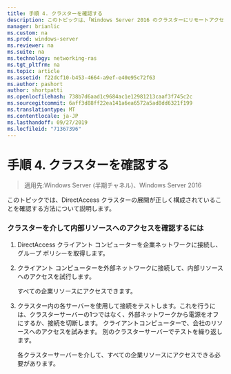 ```yaml
---
title: 手順 4. クラスターを確認する
description: このトピックは、「Windows Server 2016 のクラスターにリモートアクセスを展開する」の一部です。
manager: brianlic
ms.custom: na
ms.prod: windows-server
ms.reviewer: na
ms.suite: na
ms.technology: networking-ras
ms.tgt_pltfrm: na
ms.topic: article
ms.assetid: f22dcf10-b453-4664-a9ef-e40e95c72f63
ms.author: pashort
author: shortpatti
ms.openlocfilehash: 738b7d6aad1c9684ac1e12981213caaf3f745c2c
ms.sourcegitcommit: 6aff3d88ff22ea141a6ea6572a5ad8dd6321f199
ms.translationtype: MT
ms.contentlocale: ja-JP
ms.lasthandoff: 09/27/2019
ms.locfileid: "71367396"
---
```

# <a name="step-4-verify-the-cluster"></a>手順 4. クラスターを確認する

>適用先:Windows Server (半期チャネル)、Windows Server 2016

このトピックでは、DirectAccess クラスターの展開が正しく構成されていることを確認する方法について説明します。  
  
### <a name="to-verify-access-to-internal-resources-through-the-cluster"></a>クラスターを介して内部リソースへのアクセスを確認するには  
  
1.  DirectAccess クライアント コンピューターを企業ネットワークに接続し、グループ ポリシーを取得します。  
  
2.  クライアント コンピューターを外部ネットワークに接続して、内部リソースへのアクセスを試行します。  
  
    すべての企業リソースにアクセスできます。  
  
3.  クラスター内の各サーバーを使用して接続をテストします。これを行うには、クラスターサーバーの1つではなく、外部ネットワークから電源をオフにするか、接続を切断します。 クライアントコンピューターで、会社のリソースへのアクセスを試みます。 別のクラスターサーバーでテストを繰り返します。  
  
    各クラスターサーバーを介して、すべての企業リソースにアクセスできる必要があります。  
  


